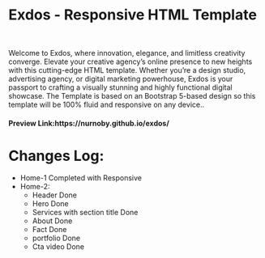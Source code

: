 <h1>Exdos - Responsive HTML Template</h1><br>
<p>
Welcome to Exdos, where innovation, elegance, and limitless creativity converge. Elevate your creative agency’s online presence to new heights with this cutting-edge HTML template. Whether you’re a design studio, advertising agency, or digital marketing powerhouse, Exdos is your passport to crafting a visually stunning and highly functional digital showcase. The Template is based on an Bootstrap 5-based design so this template will be 100% fluid and responsive on any device..
</p>
<h4><b>Preview Link:</b>https://nurnoby.github.io/exdos/</h4>

<h1>Changes Log:</h1>
<ul>
    <li>Home-1 Completed with Responsive</li>
    <li>Home-2:
        <ul>
             <li>Header Done</li>
             <li>Hero Done</li>
             <li>Services with section title Done</li>
             <li>About Done</li>
             <li>Fact Done</li>
             <li>portfolio Done</li>
             <li>Cta video Done</li>
        </ul>
    </li>
    

</ul>